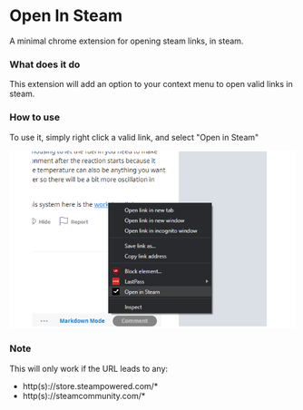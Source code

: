 # Open In Steam
A minimal chrome extension for opening steam links, in steam.

### What does it do
This extension will add an option to your context menu to open valid links in steam.

### How to use
To use it, simply right click a valid link, and select "Open in Steam"

![Open in Steam context menu item](/screenshots/example.png)

### Note
This will only work if the URL leads to any:
- http(s)://store.steampowered.com/*
- http(s)://steamcommunity.com/*